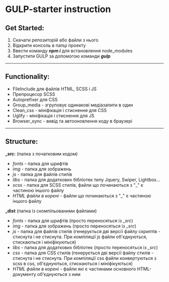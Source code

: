 # GULP-starter instruction

## Get Started:
1. Скачати репозиторій або файли з нього
2. Відкрити консоль в папці проекту
3. Ввести команду ***npm i*** для встановлення node_modules
4. Запустити GULP за допомогою команди ***gulp***
___
## Functionality:
- FileInclude для файлів HTML, SCSS і JS
- Препроцесор SCSS
- Аutoprefixer для CSS
- Group_media - згруповує одинакові медіазапити в один
- Сlean_css - мініфікація і стиснення для CSS
- Uglify - мініфікація і стиснення для JS
- Вrowser_sync - вивід та автооновлення коду в браузері
___
## Structure:
**_src:** (папка з початковим кодом)
- *fonts* - папка для шрифтів
- *img* - папка для зображень
- *js* - папка для файлів стилів
- *libs* - папка для додаткових бібліотек типу Jquery, Swiper, Lightbox...
- *scss* - папка для SCSS стилів, файли що починаються з "_" є частиною іншого файлу
- *HTML файли в корені* - файли що починаються з "_" є частиною іншого файлу

**_dist** (папка із скомпільованими файлами)
- *fonts* - папка для шрифтів (просто переносяться із *_src*)
- *img* - папка для зображень (просто переносяться із *_src*)
- *js* - папка для файлів стилів (генерується дві версії файлу скриптів - стиснута і не стиснута. При компіляції js файли об'єднуються, стискаються і мініфікуються)
- *libs* - папка для додаткових бібліотек (просто переносяться із *_src*)
- *css* - папка для CSS стилів (генерується дві версії файлу стилів - стиснута і не стиснута. При компіляції css файли конвертуються з scss в css, об'єднуються, стискаються і мініфікуються)
- *HTML файли в корені* - файли які є частинами основного HTML-документу об'єднуються з ним
